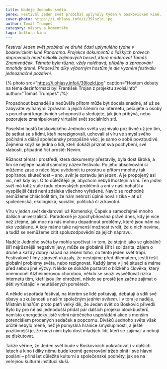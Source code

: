 ```yaml
---
title: Naděje Jednoho světa
perex: Festival Jeden svět probíhal uplynulý týden v boskovickém kině. Dokumenty o lidských právech doprovodilo několik zajímavých besed, témata byla různá, příběhy a zpracování mnohdy drsné. Především díky výborným hostům je ale vyznění festivalu jednoznačně pozitivní.
cover-photo: https://i.ohlasy.info/i/39lozld.jpg
author: Tomáš Trumpeš
category: názory a komentáře
tags: kultura kino
---
```


*Festival Jeden svět probíhal ve druhé části uplynulého týdne v boskovickém kině Panorama. Projekce dokumentů o lidských právech doprovodilo hned několik zajímavých besed, které moderoval Tomáš Znamenáček. Témata byla různá, vždy naléhavá, příběhy a zpracování mnohdy drsné. Především díky výborným hostům je ale vyznění festivalu jednoznačně pozitivní.*

{% photo src="https://i.ohlasy.info/i/39lozld.jpg" caption="Hostem debaty na téma dezinformací byl František Trojan z projektu zvolsi.info" author="Tomáš Trumpeš" /%}

Propadnout beznaději a nedůvěře přitom může být docela snadné, ať už se zabýváte vylhanými zprávami a jejich šířením na internetu, pečujete o osoby s poruchami kognitivních schopností a sledujete, jak jich přibývá, nebo pozorujete zmanipulovaný virtuální svět sociálních sítí.

Poselství hostů boskovického Jednoho světa vyznívalo pozitivně už jen tím, že setkat se s lidmi, kteří nerezignovali, uchovali si víru ve smysl svého počínání a dělají společensky prospěšné věci, je samo o sobě povzbudivé. Zejména když se jedná o lidi, kteří dokáží přiznat svá pochybení, své slabosti, případně říct prostě: Nevím.

Různost témat i prostředí, která dokumenty přestavily, byla dost široká, a tím se nejlépe naplnil samotný název festivalu. Po jeho absolvování si můžeme zase o něco lépe uvědomit tu prostou a přitom mnohdy tak popíranou skutečnost – ano, *svět* je opravdu jen *jeden*. A je propojený asi víc, než kdy byl. O to důležitější je, abychom nebyli lhostejní a líní. Ten *jeden svět* má totiž stále řadu obrovských problémů a ani v naší bohatší a vyspělejší části není zdaleka všechno vyřešené. Navíc se rozhodně nemůžeme chlácholit tím, že nám nehrozí úplně nová rizika – ať už společenská, ekologická, sociální, politická či zdravotní. 

Víru v *jeden svět* deklarovali už Komenský, Čapek a samozřejmě mnoho dalších univerzalistů. Paradoxně je zpochybňována právě dnes, kdy je více než zřejmé, jak moc na nás mohou dopadnout problémy, které jsou nám na oko vzdálené. A kdy máme také nejmenší možnost tvrdit, že o nich nevíme, a tudíž se nemůžeme cítit spoluzodpovědní za jejich nápravu.

Naděje Jednoho světa by mohla spočívat i v tom, že stejně jako se globálně šíří nejrůznější negativní jevy, může se globálně šířit i solidarita, zájem o druhé a každý dobrý nápad na řešení toho, co tento jeden svět trápí. Festivalové filmy zároveň ukázaly, že nestojíme před dilematem, jestli řešit globální problémy světa, nebo rezignovat. Každý jsme v jiné situaci a máme před sebou jiné výzvy. Někdo se dokáže postarat o blízkého člověka, který onemocněl Alzheimerovou chorobou, někdo se snaží vysvětlovat rizika internetu těm, kteří jsou jím ohroženi, někdo se prostě jen začne zajímat o děti vyrůstající v neutěšených poměrech. 

A někdo uspořádá festival, na kterém se lidé potkávají, debatují a sdílí své obavy a zkušenosti s naším společným *jedním světem*. I v tom je naděje. Místním kinařům proto patří velký dík, že Jeden svět do Boskovic přivedli. Bylo by pro ně asi jednodušší přidat pár dalších projekcí blockbusterů, namísto energeticky jistě velmi náročného uspořádání akce s menším potenciálem prodaných sedaček a popcornu. Diváků Jednoho světa však určitě nebylo méně, než je pomyslná hranice smysluplnosti, a ještě pozitivnější je, že mezi nimi bylo dost mladých lidí, kteří se zajímají a nebojí se diskutovat.

Takže věřme, že Jeden svět bude v Boskovicích pokračovat i v dalších letech a kino i díky němu bude kromě generování tržeb plnit i své hlavní poslání – přinášet důležité kulturní a společenské podněty, jak se na veřejnou kulturní instituci sluší.

